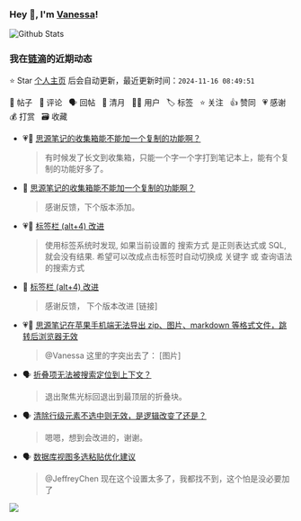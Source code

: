 ### Hey 👋, I'm [Vanessa](http://vanessa.b3log.org/)!

![Github Stats](https://github-readme-stats.vercel.app/api?username=Vanessa219&show_icons=true)

<!--events start -->

### 我在[链滴](https://ld246.com)的近期动态

⭐️ Star [个人主页](https://github.com/Vanessa219/Vanessa219) 后会自动更新，最近更新时间：`2024-11-16 08:49:51`

📝 帖子 &nbsp; 💬 评论 &nbsp; 🗣 回帖 &nbsp; 🌙 清月 &nbsp; 👨‍💻 用户 &nbsp; 🏷️ 标签 &nbsp; ⭐️ 关注 &nbsp; 👍 赞同 &nbsp; 💗 感谢 &nbsp; 💰 打赏 &nbsp; 🗃 收藏

* 💗📝 [思源笔记的收集箱能不能加一个复制的功能啊？](https://ld246.com/article/1731382162955)

  > 有时候发了长文到收集箱，只能一个字一个字打到笔记本上，能有个复制的功能好多了。
* 💬 [思源笔记的收集箱能不能加一个复制的功能啊？](https://ld246.com/article/1731382162955/comment/1731465525659#comments)

  > 感谢反馈，下个版本添加。
* 💗📝 [标签栏 (alt+4) 改进](https://ld246.com/article/1731373012221)

  > 使用标签系统时发现, 如果当前设置的 搜索方式 是正则表达式或 SQL, 就会没有结果. 希望可以改成点击标签时自动切换成 关键字 或 查询语法 的搜索方式
* 💬 [标签栏 (alt+4) 改进](https://ld246.com/article/1731373012221/comment/1731403827736#comments)

  > 感谢反馈， 下个版本改进 [链接]
* 💗💬 [思源笔记在苹果手机端无法导出 zip、图片、markdown 等格式文件，跳转后浏览器无效](https://ld246.com/article/1730537012801/comment/1731379813002#comments)

  > @Vanessa 这里的字突出去了： [图片]
* 🗣 [折叠项无法被搜索定位到上下文？](https://ld246.com/article/1730914877198/comment/1730949306678#comments)

  > 退出聚焦光标回退出到最顶层的折叠块。
* 🗣 [清除行级元素不选中则无效，是逻辑改变了还是？](https://ld246.com/article/1717469163615/comment/1730915117619#comments)

  > 嗯嗯，想到会改进的，谢谢。
* 🗣 [数据库视图多选粘贴优化建议](https://ld246.com/article/1730797541762/comment/1730800515360#comments)

  > @JeffreyChen 现在这个设置太多了，我都找不到，这个怕是没必要加了


<!--events end -->

<a title="Hits" target="_blank" href="https://github.com/Vanessa219/Vanessa219"><img src="https://hits.b3log.org/Vanessa219/Vanessa219.svg"></a>
